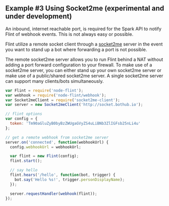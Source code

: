 ## Example #3 Using Socket2me (experimental and under development)
An inbound, internet reachable port, is required for the Spark API to notify
Flint of webhook events. This is not always easy or possible.

Flint utilize a remote socket client through a
[socket2me](https://github.com/nmarus/socket2me) server in the event you want to
stand up a bot where forwarding a port is not possible.

The remote socket2me server allows you to run Flint behind a NAT without adding
a port forward configuration to your firewall. To make use of a socket2me
server, you can either stand up your own socket2me server or make use of a
public/shared socket2me server. A single socket2me server can support many
clients/bots simultaneously.

```js
var Flint = require('node-flint');
var webhook = require('node-flint/webhook');
var Socket2meClient = require('socket2me-client');
var server = new Socket2meClient('http://socket.bothub.io');

// flint options
var config = {
  token: 'Tm90aGluZyB0byBzZWUgaGVyZS4uLiBNb3ZlIGFsb25nLi4u'
};

// get a remote webhook from socket2me server
server.on('connected', function(webhookUrl) {
  config.webhookUrl = webhookUrl;

  var flint = new Flint(config);
  flint.start();

  // say hello
  flint.hears('/hello', function(bot, trigger) {
    bot.say('Hello %s!', trigger.personDisplayName);
  });

  server.requestHandler(webhook(flint));
});
```
